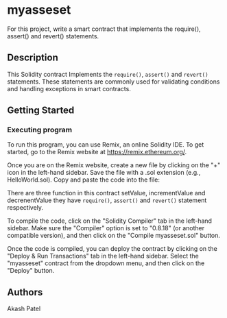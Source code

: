 # myasseset

For this project, write a smart contract that implements the require(), assert() and revert() statements.

## Description

This Solidity contract Implements the `require()`, `assert()` and `revert()` statements. These statements are commonly used for validating conditions and handling exceptions in smart contracts.

## Getting Started

### Executing program

To run this program, you can use Remix, an online Solidity IDE. To get started, go to the Remix website at https://remix.ethereum.org/.

Once you are on the Remix website, create a new file by clicking on the "+" icon in the left-hand sidebar. Save the file with a .sol extension (e.g., HelloWorld.sol). Copy and paste the code into the file:

There are three function in this contract setValue, incrementValue and decrenentValue they have `require()`, `assert()` and `revert()` statement respectively.

To compile the code, click on the "Solidity Compiler" tab in the left-hand sidebar. Make sure the "Compiler" option is set to "0.8.18" (or another compatible version), and then click on the "Compile myasseset.sol" button.

Once the code is compiled, you can deploy the contract by clicking on the "Deploy & Run Transactions" tab in the left-hand sidebar. Select the "myasseset" contract from the dropdown menu, and then click on the "Deploy" button.

## Authors

Akash Patel


